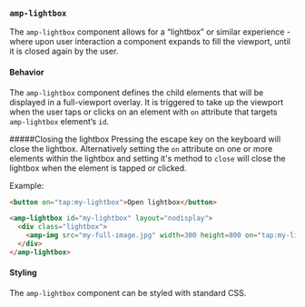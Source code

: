 <!---
Copyright 2015 The AMP HTML Authors. All Rights Reserved.

Licensed under the Apache License, Version 2.0 (the "License");
you may not use this file except in compliance with the License.
You may obtain a copy of the License at

      http://www.apache.org/licenses/LICENSE-2.0

Unless required by applicable law or agreed to in writing, software
distributed under the License is distributed on an "AS-IS" BASIS,
WITHOUT WARRANTIES OR CONDITIONS OF ANY KIND, either express or implied.
See the License for the specific language governing permissions and
limitations under the License.
-->

### <a name="amp-lightbox"></a> `amp-lightbox`

The `amp-lightbox` component allows for a “lightbox” or similar experience - where upon user interaction a component expands to fill the viewport, until it is closed again by the user.

#### Behavior

The `amp-lightbox` component defines the child elements that will be displayed in a full-viewport overlay. It is triggered to take up the viewport when the user taps or clicks on an element with `on` attribute that targets `amp-lightbox` element’s `id`.

#####Closing the lightbox
Pressing the escape key on the keyboard will close the lightbox.
Alternatively setting the `on` attribute on one or more elements within the lightbox and setting it's method to `close` will close the lightbox when the element is tapped or clicked.

Example:
```html
<button on="tap:my-lightbox">Open lightbox</button>

<amp-lightbox id="my-lightbox" layout="nodisplay">
  <div class="lightbox">
    <amp-img src="my-full-image.jpg" width=300 height=800 on="tap:my-lightbox.close">
  </div>
</amp-lightbox>
```

#### Styling

The `amp-lightbox` component can be styled with standard CSS.
